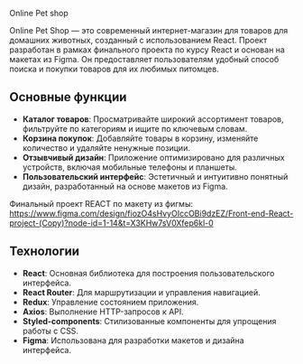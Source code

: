 Online Pet shop

Online Pet Shop — это современный интернет-магазин для товаров для домашних животных, созданный с использованием React. Проект разработан в рамках финального проекта по курсу React и основан на макетах из Figma. Он предоставляет пользователям удобный способ поиска и покупки товаров для их любимых питомцев.

## Основные функции

- **Каталог товаров**: Просматривайте широкий ассортимент товаров, фильтруйте по категориям и ищите по ключевым словам.
- **Корзина покупок**: Добавляйте товары в корзину, изменяйте количество и удаляйте ненужные позиции.
- **Отзывчивый дизайн**: Приложение оптимизировано для различных устройств, включая мобильные телефоны и планшеты.
- **Пользовательский интерфейс**: Эстетичный и интуитивно понятный дизайн, разработанный на основе макетов из Figma.


Финальный проект REACT по макету из фигмы:
https://www.figma.com/design/fiozO4sHvyOIccOBi9dzEZ/Front-end-React-project-(Copy)?node-id=1-14&t=X3KHw7sV0Xfep6kl-0


## Технологии

- **React**: Основная библиотека для построения пользовательского интерфейса.
- **React Router**: Для маршрутизации и управления навигацией.
- **Redux**: Управление состоянием приложения.
- **Axios**: Выполнение HTTP-запросов к API.
- **Styled-components**: Стилизованные компоненты для упрощения работы с CSS.
- **Figma**: Использована для разработки макетов и дизайна интерфейса.
